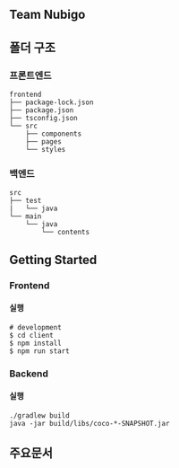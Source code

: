## Team Nubigo

## 폴더 구조
### 프론트엔드
```
frontend
├── package-lock.json
├── package.json
├── tsconfig.json
└── src
    ├── components
    ├── pages
    └── styles
```
### 백엔드
```
src
├── test
|   └── java
└── main
    └── java
        └── contents
```
## Getting Started
### Frontend
#### 실행
```
# development
$ cd client
$ npm install
$ npm run start
```
### Backend
#### 실행
```
./gradlew build
java -jar build/libs/coco-*-SNAPSHOT.jar
```
## 주요문서
